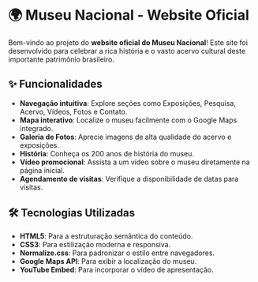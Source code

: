 # 🌍 Museu Nacional - Website Oficial

Bem-vindo ao projeto do **website oficial do Museu Nacional**! Este site foi desenvolvido para celebrar a rica história e o vasto acervo cultural deste importante patrimônio brasileiro.


## ✨ Funcionalidades

- **Navegação intuitiva**: Explore seções como Exposições, Pesquisa, Acervo, Vídeos, Fotos e Contato.
- **Mapa interativo**: Localize o museu facilmente com o Google Maps integrado.
- **Galeria de Fotos**: Aprecie imagens de alta qualidade do acervo e exposições.
- **História**: Conheça os 200 anos de história do museu.
- **Vídeo promocional**: Assista a um vídeo sobre o museu diretamente na página inicial.
- **Agendamento de visitas**: Verifique a disponibilidade de datas para visitas.

## 🛠️ Tecnologias Utilizadas

- **HTML5**: Para a estruturação semântica do conteúdo.
- **CSS3**: Para estilização moderna e responsiva.
- **Normalize.css**: Para padronizar o estilo entre navegadores.
- **Google Maps API**: Para exibir a localização do museu.
- **YouTube Embed**: Para incorporar o vídeo de apresentação.
